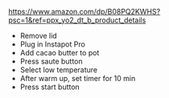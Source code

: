 https://www.amazon.com/dp/B08PQ2KWHS?psc=1&ref=ppx_yo2_dt_b_product_details
- Remove lid
- Plug in Instapot Pro 
- Add cacao butter to pot
- Press saute button
- Select low temperature
- After warm up, set timer for 10 min
- Press start button
